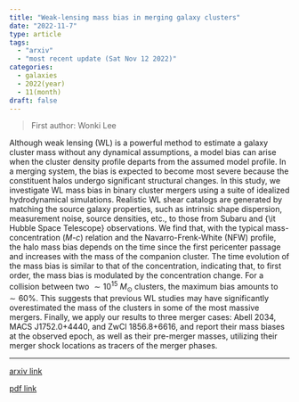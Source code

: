 ```yaml
---
title: "Weak-lensing mass bias in merging galaxy clusters"
date: "2022-11-7"
type: article
tags:
  - "arxiv"
  - "most recent update (Sat Nov 12 2022)"
categories:
  - galaxies
  - 2022(year)
  - 11(month)
draft: false
---
```


> First author: Wonki Lee

 Although weak lensing (WL) is a powerful method to estimate a galaxy cluster
mass without any dynamical assumptions, a model bias can arise when the cluster
density profile departs from the assumed model profile. In a merging system,
the bias is expected to become most severe because the constituent halos
undergo significant structural changes. In this study, we investigate WL mass
bias in binary cluster mergers using a suite of idealized hydrodynamical
simulations. Realistic WL shear catalogs are generated by matching the source
galaxy properties, such as intrinsic shape dispersion, measurement noise,
source densities, etc., to those from Subaru and {\it Hubble Space Telescope}
observations. We find that, with the typical mass-concentration ($M$-$c$)
relation and the Navarro-Frenk-White (NFW) profile, the halo mass bias depends
on the time since the first pericenter passage and increases with the mass of
the companion cluster. The time evolution of the mass bias is similar to that
of the concentration, indicating that, to first order, the mass bias is
modulated by the concentration change. For a collision between two
$\sim10^{15}~M_{\odot}$ clusters, the maximum bias amounts to $\sim60\%$. This
suggests that previous WL studies may have significantly overestimated the mass
of the clusters in some of the most massive mergers. Finally, we apply our
results to three merger cases: Abell 2034, MACS J1752.0+4440, and ZwCl
1856.8+6616, and report their mass biases at the observed epoch, as well as
their pre-merger masses, utilizing their merger shock locations as tracers of
the merger phases.

---
[arxiv link](http://arxiv.org/abs/2211.03892v1)

[pdf link](http://arxiv.org/pdf/2211.03892v1)